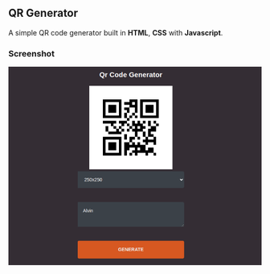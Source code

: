 ## QR Generator
A simple QR code generator built in **HTML**, **CSS** with **Javascript**.

### Screenshot

![1](/14.png)
